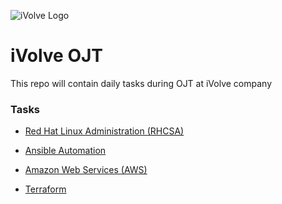  ![iVolve Logo](https://staging123.ivolve.io/wp-content/uploads/2021/12/logo-white.png)
# iVolve OJT
This repo will contain daily tasks during OJT at iVolve company


### Tasks

- [Red Hat Linux Administration (RHCSA)](Red%20Hat%20Linux%20Administration%20(RHCSA)/README.md)

- [Ansible Automation](/Anible%20Automation/README.md)

- [Amazon Web Services (AWS)](/Amazon%20Web%20Services%20(AWS)/README.md)

- [Terraform](/Terraform/README.md)